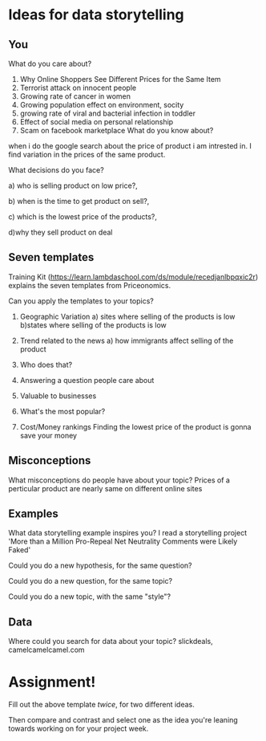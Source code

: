 # Ideas for data storytelling

## You

What do you care about?
1) Why Online Shoppers See Different Prices for the Same Item 
2) Terrorist attack on innocent people
3) Growing rate of cancer in women
4) Growing population effect on environment, socity
5) growing rate of viral and bacterial infection in toddler
6) Effect of social media on personal relationship
7) Scam on facebook marketplace
What do you know about?

 when i do the google search about  the price of product i am intrested in.
 I find variation in the prices of the same product.
 
What decisions do you face?

a) who is selling product on low price?,

  b) when is the time to get product on sell?,
  
  c) which is the lowest price of the products?,
  
  d)why they sell product on deal


## Seven templates

Training Kit (https://learn.lambdaschool.com/ds/module/recedjanlbpqxic2r) explains the seven templates from Priceonomics.

Can you apply the templates to your topics? 

1. Geographic Variation
   a) sites where selling of the products is low
   b)states where selling of the products is low
2. Trend related to the news
    a) how immigrants affect selling of the product

3. Who does that?


4. Answering a question people care about


5. Valuable to businesses


6. What's the most popular?


7. Cost/Money rankings
Finding the lowest price of the product is gonna save your money

## Misconceptions

What misconceptions do people have about your topic?
Prices of a perticular product are nearly same on different online sites

## Examples

What data storytelling example inspires you?
I read a storytelling project 'More than a Million Pro-Repeal Net Neutrality Comments were Likely Faked'

Could you do a new hypothesis, for the same question?


Could you do a new question, for the same topic?


Could you do a new topic, with the same "style"?


## Data

Where could you search for data about your topic?
slickdeals, camelcamelcamel.com

# Assignment!

Fill out the above template *twice*, for two different ideas.

Then compare and contrast and select one as the idea you're leaning towards
working on for your project week.
